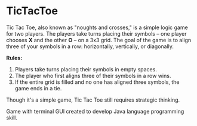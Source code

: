 
# TicTacToe

Tic Tac Toe, also known as "noughts and crosses," is a simple logic game for two players. The players take turns placing their symbols – one player chooses **X** and the other **O** – on a 3x3 grid. The goal of the game is to align three of your symbols in a row: horizontally, vertically, or diagonally.

**Rules:**
1. Players take turns placing their symbols in empty spaces.
2. The player who first aligns three of their symbols in a row wins.
3. If the entire grid is filled and no one has aligned three symbols, the game ends in a tie.

Though it's a simple game, Tic Tac Toe still requires strategic thinking.

Game with terminal GUI created to develop Java language programming skill.
